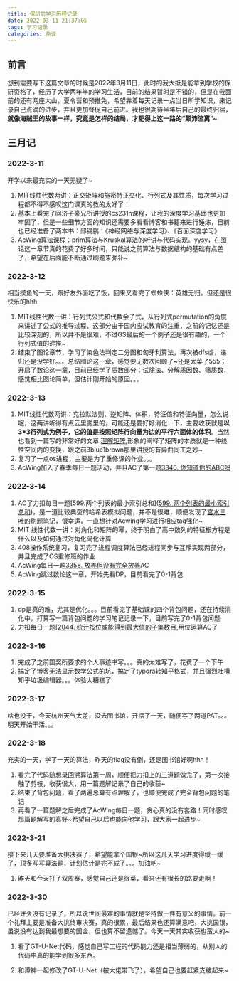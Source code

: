 ```yaml
---
title: 保研前学习历程记录
date: 2022-03-11 21:37:05
tags: 学习记录
categories: 杂谈
---
```


## 前言

想到需要写下这篇文章的时候是2022年3月11日，此时的我大抵是能拿到学校的保研资格了，经历了大学两年半的学习生活，目前的结果暂时是不错的，但是在我面前的还有两座大山，夏令营和预推免，希望靠着每天记录一点当日所学知识，来记录自己点滴的进步，并且更加督促自己前进。我也很期待半年后自己的最终归宿，**就像海贼王的故事一样，究竟是怎样的结局，才配得上这一路的“颠沛流离”~**

## 三月记

### 2022-3-11

开学以来最充实的一天无疑了~

1. MIT线性代数两讲：正交矩阵和施密特正交化、行列式及其性质，每次学习过程都不得不感叹这门课真的教的太好了！
2. 基本上看完了同济子豪兄所讲授的cs231n课程，让我的深度学习基础也更加牢固了，但是一些细节方面的知识还需要多看看博客和书籍来进行锤炼，目前也已经准备了两本书：邱锡鹏：《神经网络与深度学习》、《百面深度学习》
3. AcWing算法课程：prim算法与Kruskal算法的听讲与代码实现。yysy，在图论这一章节真的花费了好多时间，只能说之前算法与数据结构的基础有点差了，希望在后面能不断通过刷题来弥补~

### 2022-3-12

相当摸鱼的一天，跟好友外面吃了饭，回来又看完了蜘蛛侠：英雄无归，但还是很快乐的hhh

1. MIT线性代数一讲：行列式公式和代数余子式，从行列式permutation的角度来讲述了公式的推导过程，这部分由于国内应试教育的注重，之前的记忆还是比较深刻的，所以并不是很难，不过GS最后的一个例子还是很有趣的，一个行列式值的递推~
2. 结束了图论章节，学习了染色法判定二分图和匈牙利算法，再次被dfs虐，递归还是没学好。。。总结图论这一章，感觉要无数次回顾了~还是太菜了555；开启了数论这一章，目前已经学了质数部分：试除法、分解质因数、筛质数，感觉相比图论简单，但估计刚开始的原因。。。

### 2022-3-13

1. MIT线性代数两讲：克拉默法则、逆矩阵、体积，特征值和特征向量，怎么说呢，这两讲听得有点云里雾里的，可能还是要好好消化一下，主要收获就是**以3*3行列式为例子，它的值是按照矩阵行向量为边的平行六面体的体积**。当然也看到一篇写的非常好的文章:[理解矩阵](https://blog.csdn.net/myan/article/details/647511),形象的阐释了矩阵的本质就是一种线性空间内的变换，跟之前3blue1brown那里讲授的有异曲同工之妙~
2. 复习了一点os进程，主要是为了重修课的作业。。。
3. AcWing加入了春季每日一题活动，并且AC了第一题[3346. 你知道你的ABC吗](https://www.acwing.com/problem/content/3349/)

### 2022-3-14

1. AC了力扣每日一题[599.两个列表的最小索引总和]([599. 两个列表的最小索引总和](https://leetcode-cn.com/problems/minimum-index-sum-of-two-lists/))，是一道比较典型的哈希表模拟问题，并不是很难，顺便发现了[宫水三叶的刷题笔记](https://github.com/SharingSource/LogicStack-LeetCode/wiki)，很幸运，一直想针对Acwing学习进行相应tag强化~
2. MIT 线性代数一讲：对角化和矩阵的幂，终于明白了高中数列的特征根方程是什么以及如何通过对角化简化计算
3. 408操作系统复习，复习完了进程调度算法已经进程同步与互斥实现两部分，并且完成了OS重修班的作业
4. AcWing每日一题[3358. 放养但没有完全放养](https://www.acwing.com/problem/content/3361/)AC
5. AcWing跳过数论这一章，开始先看DP，目前看完了0-1背包

### 2022-3-15

1. dp是真的难，尤其是优化。。。目前看完了基础课的四个背包问题，还在持续消化中，打算写一篇背包问题的学习笔记记录一下，目前写完了0-1背包问题
2. 力扣每日一题[[2044. 统计按位或能得到最大值的子集数目](https://leetcode-cn.com/problems/count-number-of-maximum-bitwise-or-subsets/),用位运算AC了

### 2022-3-16

1. 完成了之前国奖所要求的个人事迹书写。。。真的太难写了，花费了一个下午
2. 搞定了博客无法显示数学公式的坑，搞定了typora转知乎格式，并且强烈吐槽知乎垃圾编辑器。。。体验太糟糕了

### 2022-3-17

啥也没干，今天杭州天气太差，没去图书馆，开摆了一天，随便写了两道PAT。。。明天开始干活。。。

### 2022-3-18

充实的一天，学了一天的算法，昨天的flag没有倒，还是图书馆好啊hhh！

1. 看完了代码随想录回溯算法第一周，顺便把力扣上的三道题做完了，第一次接触了剪枝，收获很大，用一篇题解记录了自己的收获~
2. 结束了背包问题，看了两遍总算有点理解了，也顺便完成了完全背包问题的笔记
3. 再看了一篇题解之后完成了AcWing每日一题，贪心真的没有套路！同时感叹那篇题解写的真好~希望自己以后也能向他学习，跟大家一起进步~

### 2022-3-21

接下来几天要准备大挑决赛了，希望能拿个国银~所以这几天学习进度得缓一缓了，顶多写写算法题，计划估计是完不成了。。。加油吧~

1. 昨天和今天打了双周赛，感觉自己还是很菜，看来还有很长的路要走啊！

### 2022-3-30

已经许久没有记录了，所以说世间最难的事情就是坚持做一件有意义的事情。前一个礼拜主要是准备大挑终审决赛，真的很累，最后结果也还算满意吧，大挑国银，虽说没有达到我最想要的国金，但也算不留遗憾了。今天一天其实收获也蛮大的~

1. 看了GT-U-Net代码，感觉自己写工程的代码能力还是相当薄弱的，从别人的代码中真的能学到很多东西。

2. 和谭神一起修改了GT-U-Net（被大佬带飞了），希望自己也要赶紧支棱起来~
